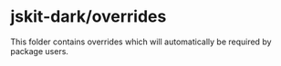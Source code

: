 # jskit-dark/overrides

This folder contains overrides which will automatically be required by package users.
